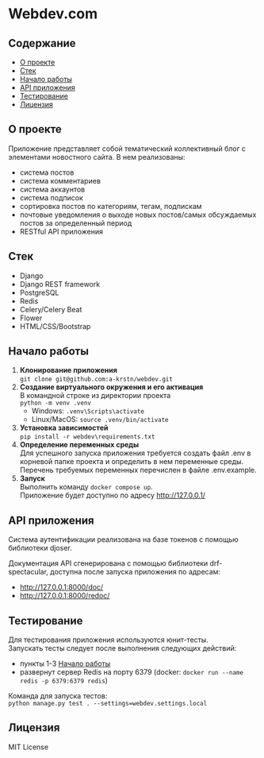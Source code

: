 # Webdev.com

## Содержание
- [О проекте](#о-проекте)
- [Стек](#стек)
- [Начало работы](#начало-работы)
- [API приложения](#api-приложения)
- [Тестирование](#тестирование)
- [Лицензия](#лицензия)

## О проекте
Приложение представляет собой тематический коллективный блог с элементами новостного сайта.
В нем реализованы:
- система постов
- система комментариев
- система аккаунтов
- система подписок
- сортировка постов по категориям, тегам, подпискам
- почтовые уведомления о выходе новых постов/самых обсуждаемых постов за определенный период
- RESTful API приложения

## Стек
- Django
- Django REST framework
- PostgreSQL
- Redis
- Celery/Celery Beat
- Flower
- HTML/CSS/Bootstrap

## Начало работы
1. **Клонирование приложения**<br>
   `git clone git@github.com:a-krstn/webdev.git`
2. **Создание виртуального окружения и его активация**<br>
   В командной строке из директории проекта<br>
   `python -m venv .venv`<br>
   - Windows: `.venv\Scripts\activate`<br>
   - Linux/MacOS: `source .venv/bin/activate`
3. **Установка зависимостей**<br>
   `pip install -r webdev\requirements.txt`
4. **Определение переменных среды**<br>
   Для успешного запуска приложения требуется создать файл .env
   в корневой папке проекта и определить в нем переменные среды. Перечень требуемых переменных
   перечислен в файле .env.example.<br>
5. **Запуск**<br>
   Выполнить команду `docker compose up`.<br>
   Приложение будет доступно по адресу http://127.0.0.1/

## API приложения
Система аутентификации реализована на базе токенов с помощью
библиотеки djoser.

Документация API сгенерирована с помощью библиотеки
drf-spectacular, доступна после запуска приложения по адресам:
- http://127.0.0.1:8000/doc/
- http://127.0.0.1:8000/redoc/

## Тестирование
Для тестирования приложения используются юнит-тесты.<br>
Запускать тесты следует после выполнения следующих действий:
- пункты 1-3 [Начало работы](#начало-работы)
- развернут сервер Redis на порту 6379 (docker: `docker run --name redis -p 6379:6379 redis`)<br>

Команда для запуска тестов:<br>
`python manage.py test . --settings=webdev.settings.local`

## Лицензия
MIT License
